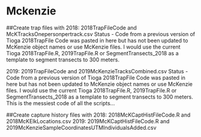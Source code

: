 # Mckenzie
##Create trap files with 
2018: 2018TrapFileCode and McKTracksOnepersonpertrack.csv
Status - Code from a previous version of Tioga 2018TrapFile Code was pasted in here but has not been updated to McKenzie object names or use McKenzie files. I would use the current Tioga 2018TrapFile.R, 2019TrapFile.R or SegmentTransects_2018 as a template to segment transects to 300 meters.

2019: 2019TrapFileCode and 2019McKenzieTracksCombined.csv
Status - Code from a previous version of Tioga 2018TrapFile Code was pasted in here but has not been updated to McKenzie object names or use McKenzie files. I would use the current Tioga 2018TrapFile.R, 2019TrapFile.R or SegmentTransects_2018 as a template to segment transects to 300 meters.
This is the messiest code of all the scripts...

##Create capture history files with 
2018: 2018McKCaptHistFileCode.R and 2018McKElkLocations.csv
2019: 2019McKCaptHistFileCode.R and 2019McKenzieSampleCoordinatesUTMIndividualsAdded.csv

